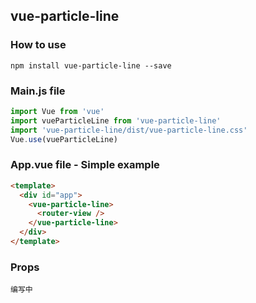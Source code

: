 ## vue-particle-line

### How to use
```
npm install vue-particle-line --save
```

### Main.js file
```javascript
import Vue from 'vue'
import vueParticleLine from 'vue-particle-line'
import 'vue-particle-line/dist/vue-particle-line.css'
Vue.use(vueParticleLine)
```

### App.vue file - Simple example
```html
<template>
  <div id="app">
    <vue-particle-line>
      <router-view />
    </vue-particle-line>
  </div>
</template>
```

### Props
```
编写中
```

